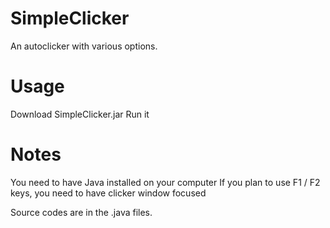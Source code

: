 # SimpleClicker
An autoclicker with various options.

# Usage
Download SimpleClicker.jar
Run it

# Notes
You need to have Java installed on your computer
If you plan to use F1 / F2 keys, you need to have clicker window focused

Source codes are in the .java files.
